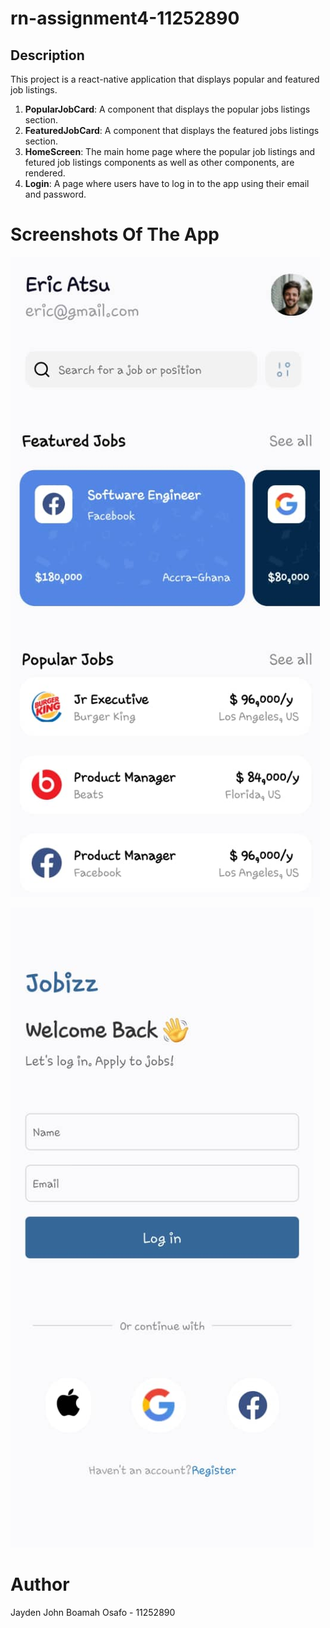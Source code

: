 # rn-assignment4-11252890

## Description

This project is a react-native application that displays popular and featured job listings.

1. **PopularJobCard**: A component that displays the popular jobs listings section.
2. **FeaturedJobCard**: A component that displays the featured jobs listings section.
3. **HomeScreen**: The main home page where the popular job listings and fetured job listings components as well as other components, are rendered.
4. **Login**: A page where users have to log in to the app using their email and password.

# Screenshots Of The App

![SCREENSHOT OF THE APP](./rn-assignment4-11252890/assets/WhatsApp%20Image%202024-06-18%20at%2022.55.37_185ac8e2.jpg)

![SCREENSHOT OF THE APP](./rn-assignment4-11252890/assets/WhatsApp%20Image%202024-06-18%20at%2023.07.03_ffc611d1.jpg)

# Author

Jayden John Boamah Osafo - 11252890
